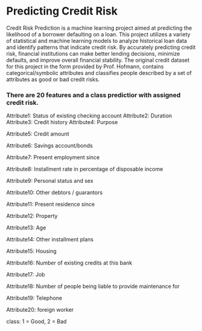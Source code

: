 # Predicting Credit Risk 

Credit Risk Prediction is a machine learning project aimed at predicting the likelihood of a borrower defaulting on a loan. This project utilizes a variety of statistical and machine learning models to analyze historical loan data and identify patterns that indicate credit risk. By accurately predicting credit risk, financial institutions can make better lending decisions, minimize defaults, and improve overall financial stability. The original credit dataset for this project in the form provided by Prof. Hofmann, contains categorical/symbolic attributes and classifies people described by a set of attributes as good or bad credit risks.

### There are 20 features and a class predictior with assigned credit risk.
Attribute1: Status of existing checking account
Attribute2: Duration
Attribute3: Credit history
Attribute4: Purpose

Attribute5: Credit amount

Attribute6: Savings account/bonds

Attribute7: Present employment since

Attribute8: Installment rate in percentage of disposable income

Attribute9: Personal status and sex

Attribute10: Other debtors / guarantors

Attribute11: Present residence since

Attribute12: Property

Attribute13: Age

Attribute14: Other installment plans

Attribute15: Housing

Attribute16: Number of existing credits at this bank

Attribute17: Job

Attribute18: Number of people being liable to provide maintenance for

Attribute19: Telephone

Attribute20: foreign worker

class: 1 = Good, 2 = Bad
